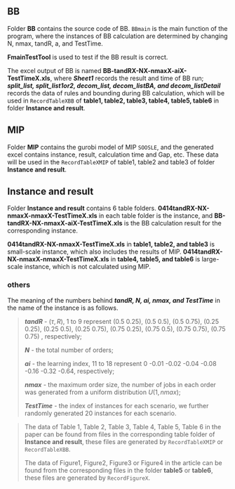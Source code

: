 ##  BB
Folder __BB__ contains the source code of BB. `BBmain` is the main function of the program, where the instances of BB calculation are determined by changing N, nmax, tandR, a, and TestTime.

__FmainTestTool__ is used to test if the BB result is correct.

The excel output of BB is named __BB-tandRX-NX-nmaxX-aiX-TestTimeX.xls__, where ***Sheet1*** records the result and time of BB run; ***split_list, split_list1or2, decom_list, decom_listBA, and decom_listDetail*** records the data of rules and bounding during BB calculation, which will be used in `RecordTableXBB` of __table1, table2, table3, table4, table5, table6__ in folder __Instance and result__.

## MIP
Folder __MIP__ contains the gurobi model of MIP `SOOSLE`, and the generated excel contains instance, result, calculation time and Gap, etc. These data will be used in the `RecordTableXMIP` of table1, table2 and table3 of folder __Instance and result__.

## Instance and result
Folder __Instance and result__ contains 6 table folders. __0414tandRX-NX-nmaxX-nmaxX-TestTimeX.xls__ in each table folder is the instance, and __BB-tandRX-NX-nmaxX-aiX-TestTimeX.xls__ is the BB calculation result for the corresponding instance.

__0414tandRX-NX-nmaxX-TestTimeX.xls__ in __table1, table2, and table3__ is small-scale instance, which also includes the results of MIP. __0414tandRX-NX-nmaxX-nmaxX-TestTimeX.xls__ in __table4, table5, and table6__ is large-scale instance, which is not calculated using MIP.

### others
The meaning of the numbers behind ***tandR, N, ai, nmax, and TestTime*** in the name of the instance is as follows.

> ***tandR*** - $(\tau,R)$, 1 to 9 represent (0.5 0.25), (0.5 0.5), (0.5 0.75), (0.25 0.25), (0.25 0.5), (0.25 0.75), (0.75 0.25), (0.75 0.5), (0.75 0.75), (0.75 0.75) , respectively;
> 
> ***N*** - the total number of orders;
> 
> ***ai*** - the learning index, 11 to 18 represent 0 -0.01 -0.02 -0.04 -0.08 -0.16 -0.32 -0.64, respectively;
> 
> ***nmax*** - the maximum order size, the number of jobs in each order was generated from a uniform distribution $U(1, nmax)$;
> 
> ***TestTime*** - the index of instances for each scenario, we further randomly generated 20 instances for each scenario. 

> The data of Table 1, Table 2, Table 3, Table 4, Table 5, Table 6 in the paper can be found from files in the corresponding table folder of __Instance and result__, these files are generated by `RecordTableXMIP` or `RecordTableXBB`.
> 
> The data of Figure1, Figure2, Figure3 or Figure4 in the article can be found from the corresponding files in the folder __table5__ or __table6__, these files are generated by `RecordFigureX`.

